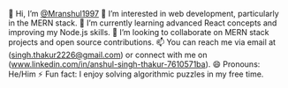 👋 Hi, I’m [@Mranshul1997](https://github.com/Mranshul1997)
👀 I’m interested in web development, particularly in the MERN stack.
🌱 I’m currently learning advanced React concepts and improving my Node.js skills.
💞️ I’m looking to collaborate on MERN stack projects and open source contributions.
📫 You can reach me via email at (singh.thakur2226@gmail.com) or connect with me on (www.linkedin.com/in/anshul-singh-thakur-7610571ba).
😄 Pronouns: He/Him
⚡ Fun fact: I enjoy solving algorithmic puzzles in my free time.
